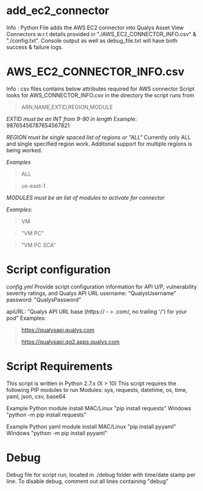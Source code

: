 # add_ec2_connector
Info : Python File adds the AWS EC2 connector into Qualys Asset View Connectors w.r.t details provided in "./AWS_EC2_CONNECTOR_INFO.csv" & "./config.txt".
Console output as well as debug_file.txt will have both success & failure logs.

# AWS_EC2_CONNECTOR_INFO.csv

Info : csv files contains below attributes required for AWS connector
Script looks for AWS_CONNECTOR_INFO.csv in the directory the script runs from

> ARN,NAME,EXTID,REGION,MODULE

*EXTID must be an INT from 9-90 in length* Example: 98765456787654567821

*REGION must be single spaced list of regions or "ALL"*
Currently only ALL and single specified region work. Additonal support for multiple regions is being worked.

*Examples*
> ALL

> us-east-1


*MODULES must be an list of modules to activate for connector*

*Examples:*
> VM

> "VM PC"

> "VM PC SCA"

# Script configuration
*config.yml*
Provide script configuration information for API U/P, vulnerability severity ratings, and Qualys API URL
  username: "QualysUsername"
  password: "QualysPassword"

  apiURL: "Qualys API URL base (https:// - > .com/, no trailing '/') for your pod"
  Examples:
  >https://qualysapi.qualys.com

  >https://qualysapi.qg2.apps.qualys.com


# Script Requirements
This script is written in Python 2.7.x (X > 10)
This script requires the following PIP modules to run
Modules: sys, requests, datetime, os, time, yaml, json, csv, base64

Example Python module install
MAC/Linux "pip install requests"
Windows "python -m pip install requests"

Example Python yaml module install
MAC/Linux "pip install pyyaml"
Windows "python -m pip install pyyaml"


# Debug
Debug file for script run, located in ./debug folder with time/date stamp per line. To disable debug, comment out all lines containing "debug"

